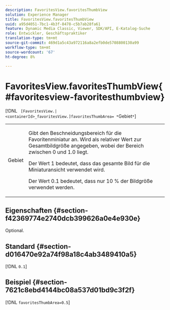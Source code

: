 ```yaml
---
description: FavoritesView.favoritesThumbView
solution: Experience Manager
title: FavoritesView.favoritesThumbView
uuid: a95d4051-7bc1-4b3f-8478-c5b7ab28fa61
feature: Dynamic Media Classic, Viewer, SDK/API, E-Katalog-Suche
role: Entwickler, Geschäftspraktiker
translation-type: tm+mt
source-git-commit: 469d1a5c43a972116a8a2efb0de5708800130a99
workflow-type: tm+mt
source-wordcount: '67'
ht-degree: 8%

---
```



# FavoritesView.favoritesThumbView{#favoritesview-favoritesthumbview}

[!DNL ` [FavoritesView.|<containerId>_favoritesView.]favoritesThumbArea= *`Gebiet`*`]

<table id="table_2B109D2F91E64B5382B31921C3780FA5"> 
 <tbody> 
  <tr> 
   <td colname="col1"> <p><span class="codeph"><span class="varname"> Gebiet</span></span> </p> </td> 
   <td colname="col2"> <p> Gibt den Beschneidungsbereich für die Favoritenminiatur an. Wird als relativer Wert zur Gesamtbildgröße angegeben, wobei der Bereich zwischen <span class="codeph"> 0</span> und <span class="codeph"> 1.0</span> liegt. </p> <p>Der Wert <span class="codeph"> 1</span> bedeutet, dass das gesamte Bild für die Miniaturansicht verwendet wird. </p> <p>Der Wert <span class="codeph"> 0.1</span> bedeutet, dass nur 10 % der Bildgröße verwendet werden. </p> </td> 
  </tr> 
 </tbody> 
</table>

## Eigenschaften {#section-f42369774e2740dcb399626a0e4e930e}

Optional.

## Standard {#section-d016470e92a74f98a18c4ab3489410a5}

[!DNL `0.1`]

## Beispiel {#section-7621c8ebd4144bc08a537d01bd9c3f2f}

[!DNL `favoritesThumbArea=0.5`]
